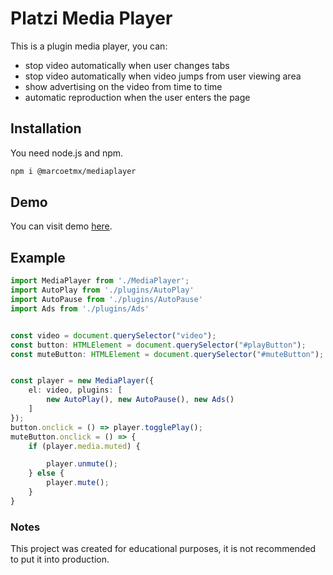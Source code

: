 # Platzi Media Player

This is a plugin media player, you can:

- stop video automatically when user changes tabs
- stop video automatically when video jumps from user viewing area
- show advertising on the video from time to time
- automatic reproduction when the user enters the page

## Installation

You need node.js and npm. 

```bash
npm i @marcoetmx/mediaplayer
```

## Demo

You can visit demo [here](https://github.com/marcoETmx/ExampleMediaPlayer).

## Example

```typescript
import MediaPlayer from './MediaPlayer';
import AutoPlay from './plugins/AutoPlay'
import AutoPause from './plugins/AutoPause'
import Ads from './plugins/Ads'


const video = document.querySelector("video");
const button: HTMLElement = document.querySelector("#playButton");
const muteButton: HTMLElement = document.querySelector("#muteButton");


const player = new MediaPlayer({
    el: video, plugins: [
        new AutoPlay(), new AutoPause(), new Ads()
    ]
});
button.onclick = () => player.togglePlay();
muteButton.onclick = () => {
    if (player.media.muted) {

        player.unmute();
    } else {
        player.mute();
    }
}
```

### Notes

This project was created for educational purposes, it is not recommended to put it into production.